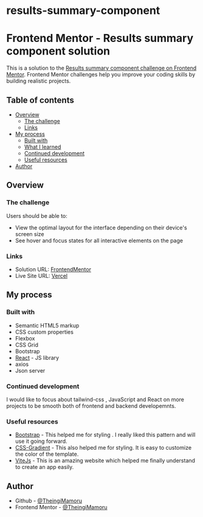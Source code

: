 # results-summary-component
# Frontend Mentor - Results summary component solution

This is a solution to the [Results summary component challenge on Frontend Mentor](https://www.frontendmentor.io/challenges/results-summary-component-CE_K6s0maV). Frontend Mentor challenges help you improve your coding skills by building realistic projects. 

## Table of contents

- [Overview](#overview)
  - [The challenge](#the-challenge)
  - [Links](#links)
- [My process](#my-process)
  - [Built with](#built-with)
  - [What I learned](#what-i-learned)
  - [Continued development](#continued-development)
  - [Useful resources](#useful-resources)
- [Author](#TheingiMamoru)

## Overview

### The challenge

Users should be able to:

- View the optimal layout for the interface depending on their device's screen size
- See hover and focus states for all interactive elements on the page

### Links

- Solution URL: [FrontendMentor](https://www.frontendmentor.io/solutions/bootstrap-vitejs-axios-json-server-and-reactjs-x0oSdwlo13)
- Live Site URL: [Vercel](https://results-summary-component-vert.vercel.app/)

## My process

### Built with

- Semantic HTML5 markup
- CSS custom properties
- Flexbox
- CSS Grid
- Bootstrap
- [React](https://reactjs.org/) - JS library
- axios
- Json server

### Continued development

I would like to focus about tailwind-css , JavaScript and React on more projects to be smooth both of frontend and backend developemnts.

### Useful resources

- [Bootstrap](https://getbootstrap.com) - This helped me for styling . I really liked this pattern and will use it going forward.
- [CSS-Gradient](https://cssgradient.io/) - This also helped me for styling. It is easy to customize the color of the template.
- [ViteJs](https://www.vitejs.dev) - This is an amazing website which helped me finally understand to create an app easily.

## Author

- Github - [@TheingiMamoru](https://github.com/TheingiMamoru)
- Frontend Mentor - [@TheingiMamoru](https://www.frontendmentor.io/profile/TheingiMamoru)
